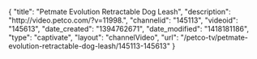 {
    "title": "Petmate Evolution Retractable Dog Leash",
    "description": "http:\/\/video.petco.com\/?v=11998.",
    "channelid": "145113",
    "videoid": "145613",
    "date_created": "1394762671",
    "date_modified": "1418181186",
    "type": "captivate",
    "layout": "channelVideo",
    "url": "\/petco-tv\/petmate-evolution-retractable-dog-leash\/145113-145613"
}